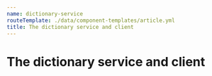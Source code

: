 ```yaml
---
name: dictionary-service
routeTemplate: ./data/component-templates/article.yml
title: The dictionary service and client
---
```

# The dictionary service and client